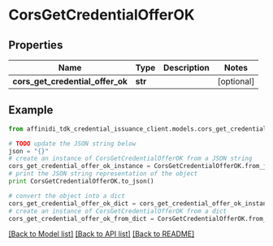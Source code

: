 # CorsGetCredentialOfferOK

## Properties

| Name                             | Type    | Description | Notes      |
| -------------------------------- | ------- | ----------- | ---------- |
| **cors_get_credential_offer_ok** | **str** |             | [optional] |

## Example

```python
from affinidi_tdk_credential_issuance_client.models.cors_get_credential_offer_ok import CorsGetCredentialOfferOK

# TODO update the JSON string below
json = "{}"
# create an instance of CorsGetCredentialOfferOK from a JSON string
cors_get_credential_offer_ok_instance = CorsGetCredentialOfferOK.from_json(json)
# print the JSON string representation of the object
print CorsGetCredentialOfferOK.to_json()

# convert the object into a dict
cors_get_credential_offer_ok_dict = cors_get_credential_offer_ok_instance.to_dict()
# create an instance of CorsGetCredentialOfferOK from a dict
cors_get_credential_offer_ok_from_dict = CorsGetCredentialOfferOK.from_dict(cors_get_credential_offer_ok_dict)
```

[[Back to Model list]](../README.md#documentation-for-models) [[Back to API list]](../README.md#documentation-for-api-endpoints) [[Back to README]](../README.md)
